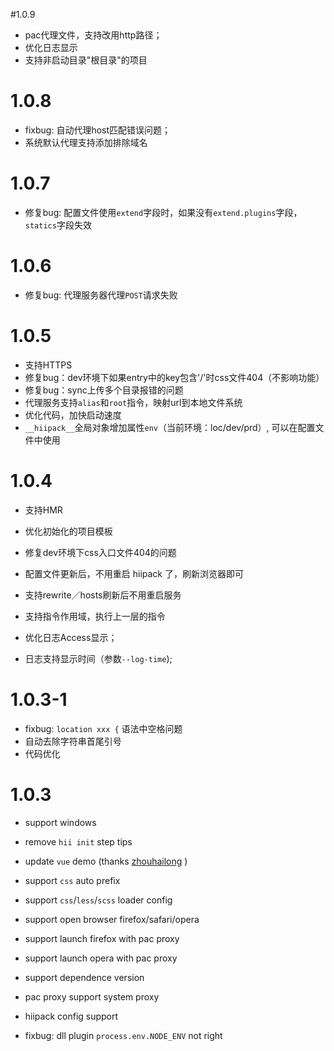 #1.0.9

* pac代理文件，支持改用http路径；
* 优化日志显示
* 支持非启动目录"根目录"的项目

# 1.0.8

* fixbug: 自动代理host匹配错误问题；
* 系统默认代理支持添加排除域名

# 1.0.7

* 修复bug: 配置文件使用`extend`字段时，如果没有`extend.plugins`字段，`statics`字段失效

# 1.0.6

* 修复bug: 代理服务器代理`POST`请求失败

# 1.0.5

* 支持HTTPS
* 修复bug：dev环境下如果entry中的key包含'/'时css文件404（不影响功能）
* 修复bug：sync上传多个目录报错的问题
* 代理服务支持`alias`和`root`指令，映射url到本地文件系统
* 优化代码，加快启动速度
* `__hiipack__`全局对象增加属性`env`（当前环境：loc/dev/prd）, 可以在配置文件中使用

# 1.0.4

* 支持HMR
* 优化初始化的项目模板
* 修复dev环境下css入口文件404的问题

* 配置文件更新后，不用重启 hiipack 了，刷新浏览器即可
* 支持rewrite／hosts刷新后不用重启服务
* 支持指令作用域，执行上一层的指令

* 优化日志Access显示；
* 日志支持显示时间（参数`--log-time`);

# 1.0.3-1

* fixbug: `location xxx {` 语法中空格问题
* 自动去除字符串首尾引号
* 代码优化

# 1.0.3

* support windows

* remove `hii init` step tips
* update `vue` demo (thanks [zhouhailong](https://github.com/zhouhailong) )

* support `css` auto prefix
* support `css`/`less`/`scss` loader config

* support open browser firefox/safari/opera
* support launch firefox with pac proxy
* support launch opera with pac proxy
* support dependence version

* pac proxy support system proxy

* hiipack config support

* fixbug: dll plugin `process.env.NODE_ENV` not right
